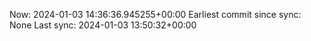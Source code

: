 Now: 2024-01-03 14:36:36.945255+00:00 Earliest commit since sync: None Last sync: 2024-01-03 13:50:32+00:00
